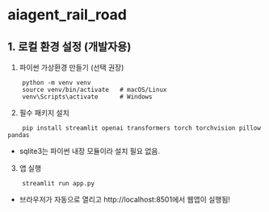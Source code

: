 # aiagent_rail_road

## 1. 로컬 환경 설정 (개발자용)
1. 파이썬 가상환경 만들기 (선택 권장)
```
    python -m venv venv
    source venv/bin/activate   # macOS/Linux
    venv\Scripts\activate      # Windows
```
2. 필수 패키지 설치
```
    pip install streamlit openai transformers torch torchvision pillow pandas
```
- sqlite3는 파이썬 내장 모듈이라 설치 필요 없음.

3. 앱 실행
```
    streamlit run app.py
```
- 브라우저가 자동으로 열리고 http://localhost:8501에서 웹앱이 실행됨!

